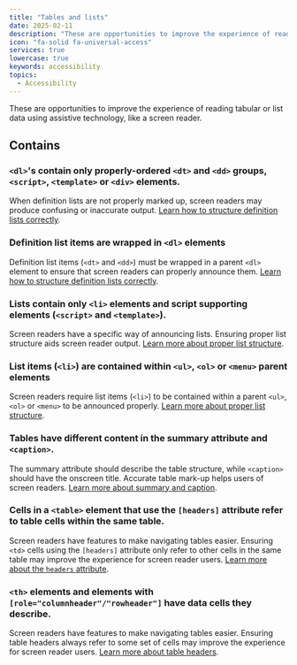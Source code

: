 ```yaml
---
title: "Tables and lists"
date: 2025-02-11
description: "These are opportunities to improve the experience of reading tabular or list data using assistive technology, like a screen reader."
icon: "fa-solid fa-universal-access"
services: true
lowercase: true
keywords: accessibility
topics:
  - Accessibility
---
```


These are opportunities to improve the experience of reading tabular or list data using assistive technology, like a screen reader.

## Contains

### `<dl>`'s contain only properly-ordered `<dt>` and `<dd>` groups, `<script>`, `<template>` or `<div>` elements.

When definition lists are not properly marked up, screen readers may produce confusing or inaccurate output. [Learn how to structure definition lists correctly](https://dequeuniversity.com/rules/axe/4.10/definition-list).

### Definition list items are wrapped in `<dl>` elements

Definition list items (`<dt>` and `<dd>`) must be wrapped in a parent `<dl>` element to ensure that screen readers can properly announce them. [Learn how to structure definition lists correctly](https://dequeuniversity.com/rules/axe/4.10/dlitem).

### Lists contain only `<li>` elements and script supporting elements (`<script>` and `<template>`).

Screen readers have a specific way of announcing lists. Ensuring proper list structure aids screen reader output. [Learn more about proper list structure](https://dequeuniversity.com/rules/axe/4.10/list).

### List items (`<li>`) are contained within `<ul>`, `<ol>` or `<menu>` parent elements

Screen readers require list items (`<li>`) to be contained within a parent `<ul>`, `<ol>` or `<menu>` to be announced properly. [Learn more about proper list structure](https://dequeuniversity.com/rules/axe/4.10/listitem).

### Tables have different content in the summary attribute and `<caption>`.

The summary attribute should describe the table structure, while `<caption>` should have the onscreen title. Accurate table mark-up helps users of screen readers. [Learn more about summary and caption](https://dequeuniversity.com/rules/axe/4.10/table-duplicate-name).

### Cells in a `<table>` element that use the `[headers]` attribute refer to table cells within the same table.

Screen readers have features to make navigating tables easier. Ensuring `<td>` cells using the `[headers]` attribute only refer to other cells in the same table may improve the experience for screen reader users. [Learn more about the `headers` attribute](https://dequeuniversity.com/rules/axe/4.10/td-headers-attr).

### `<th>` elements and elements with `[role="columnheader"/"rowheader"]` have data cells they describe.

Screen readers have features to make navigating tables easier. Ensuring table headers always refer to some set of cells may improve the experience for screen reader users. [Learn more about table headers](https://dequeuniversity.com/rules/axe/4.10/th-has-data-cells).

